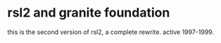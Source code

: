 # rsl2 and granite foundation

this is the second version of rsl2, a complete rewrite. active 1997-1999.

